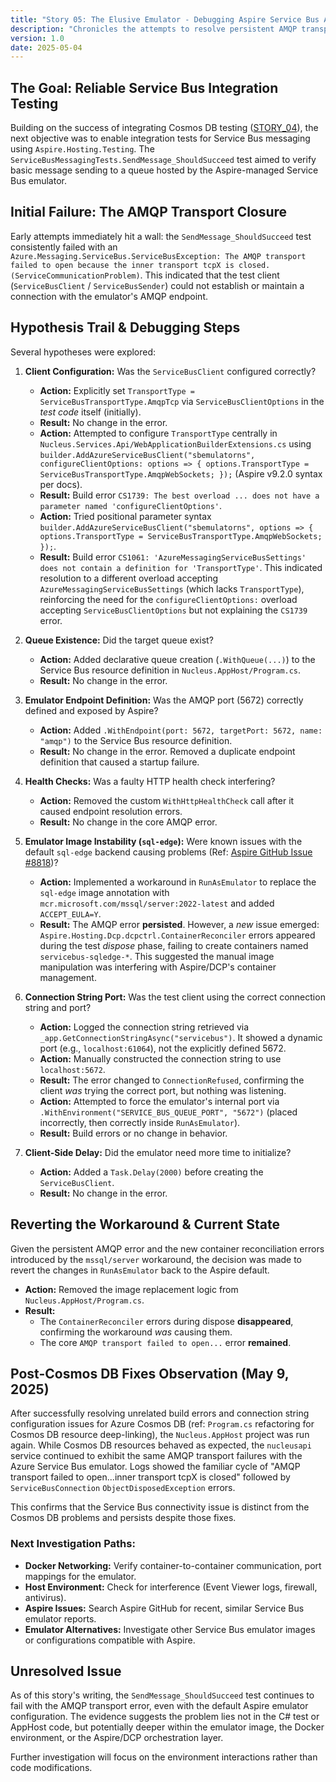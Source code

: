 ```yaml
---
title: "Story 05: The Elusive Emulator - Debugging Aspire Service Bus AMQP Failures"
description: "Chronicles the attempts to resolve persistent AMQP transport errors when using the Azure Service Bus emulator within .NET Aspire integration tests."
version: 1.0
date: 2025-05-04
---
```


## The Goal: Reliable Service Bus Integration Testing

Building on the success of integrating Cosmos DB testing ([STORY_04](./STORY_04_AspireIntegrationTestJourney.md)), the next objective was to enable integration tests for Service Bus messaging using `Aspire.Hosting.Testing`. The `ServiceBusMessagingTests.SendMessage_ShouldSucceed` test aimed to verify basic message sending to a queue hosted by the Aspire-managed Service Bus emulator.

## Initial Failure: The AMQP Transport Closure

Early attempts immediately hit a wall: the `SendMessage_ShouldSucceed` test consistently failed with an `Azure.Messaging.ServiceBus.ServiceBusException: The AMQP transport failed to open because the inner transport tcpX is closed. (ServiceCommunicationProblem)`. This indicated that the test client (`ServiceBusClient` / `ServiceBusSender`) could not establish or maintain a connection with the emulator's AMQP endpoint.

## Hypothesis Trail & Debugging Steps

Several hypotheses were explored:

1.  **Client Configuration:** Was the `ServiceBusClient` configured correctly? 
    *   **Action:** Explicitly set `TransportType = ServiceBusTransportType.AmqpTcp` via `ServiceBusClientOptions` in the *test code* itself (initially).
    *   **Result:** No change in the error.
    *   **Action:** Attempted to configure `TransportType` centrally in `Nucleus.Services.Api/WebApplicationBuilderExtensions.cs` using `builder.AddAzureServiceBusClient("sbemulatorns", configureClientOptions: options => { options.TransportType = ServiceBusTransportType.AmqpWebSockets; });` (Aspire v9.2.0 syntax per docs).
    *   **Result:** Build error `CS1739: The best overload ... does not have a parameter named 'configureClientOptions'`. 
    *   **Action:** Tried positional parameter syntax `builder.AddAzureServiceBusClient("sbemulatorns", options => { options.TransportType = ServiceBusTransportType.AmqpWebSockets; });`.
    *   **Result:** Build error `CS1061: 'AzureMessagingServiceBusSettings' does not contain a definition for 'TransportType'`. This indicated resolution to a different overload accepting `AzureMessagingServiceBusSettings` (which lacks `TransportType`), reinforcing the need for the `configureClientOptions:` overload accepting `ServiceBusClientOptions` but not explaining the `CS1739` error.

2.  **Queue Existence:** Did the target queue exist?
    *   **Action:** Added declarative queue creation (`.WithQueue(...)`) to the Service Bus resource definition in `Nucleus.AppHost/Program.cs`.
    *   **Result:** No change in the error.

3.  **Emulator Endpoint Definition:** Was the AMQP port (5672) correctly defined and exposed by Aspire?
    *   **Action:** Added `.WithEndpoint(port: 5672, targetPort: 5672, name: "amqp")` to the Service Bus resource definition.
    *   **Result:** No change in the error. Removed a duplicate endpoint definition that caused a startup failure.

4.  **Health Checks:** Was a faulty HTTP health check interfering?
    *   **Action:** Removed the custom `WithHttpHealthCheck` call after it caused endpoint resolution errors.
    *   **Result:** No change in the core AMQP error.

5.  **Emulator Image Instability (`sql-edge`):** Were known issues with the default `sql-edge` backend causing problems (Ref: [Aspire GitHub Issue #8818](https://github.com/dotnet/aspire/issues/8818))?
    *   **Action:** Implemented a workaround in `RunAsEmulator` to replace the `sql-edge` image annotation with `mcr.microsoft.com/mssql/server:2022-latest` and added `ACCEPT_EULA=Y`.
    *   **Result:** The AMQP error **persisted**. However, a *new* issue emerged: `Aspire.Hosting.Dcp.dcpctrl.ContainerReconciler` errors appeared during the test *dispose* phase, failing to create containers named `servicebus-sqledge-*`. This suggested the manual image manipulation was interfering with Aspire/DCP's container management.

6.  **Connection String Port:** Was the test client using the correct connection string and port?
    *   **Action:** Logged the connection string retrieved via `_app.GetConnectionStringAsync("servicebus")`. It showed a dynamic port (e.g., `localhost:61064`), not the explicitly defined 5672.
    *   **Action:** Manually constructed the connection string to use `localhost:5672`.
    *   **Result:** The error changed to `ConnectionRefused`, confirming the client *was* trying the correct port, but nothing was listening.
    *   **Action:** Attempted to force the emulator's internal port via `.WithEnvironment("SERVICE_BUS_QUEUE_PORT", "5672")` (placed incorrectly, then correctly inside `RunAsEmulator`).
    *   **Result:** Build errors or no change in behavior.

7.  **Client-Side Delay:** Did the emulator need more time to initialize?
    *   **Action:** Added a `Task.Delay(2000)` before creating the `ServiceBusClient`.
    *   **Result:** No change in the error.

## Reverting the Workaround & Current State

Given the persistent AMQP error and the new container reconciliation errors introduced by the `mssql/server` workaround, the decision was made to revert the changes in `RunAsEmulator` back to the Aspire default.

*   **Action:** Removed the image replacement logic from `Nucleus.AppHost/Program.cs`.
*   **Result:**
    *   The `ContainerReconciler` errors during dispose **disappeared**, confirming the workaround *was* causing them.
    *   The core `AMQP transport failed to open...` error **remained**. 

## Post-Cosmos DB Fixes Observation (May 9, 2025)

After successfully resolving unrelated build errors and connection string configuration issues for Azure Cosmos DB (ref: `Program.cs` refactoring for Cosmos DB resource deep-linking), the `Nucleus.AppHost` project was run again. While Cosmos DB resources behaved as expected, the `nucleusapi` service continued to exhibit the same AMQP transport failures with the Azure Service Bus emulator. Logs showed the familiar cycle of "AMQP transport failed to open...inner transport tcpX is closed" followed by `ServiceBusConnection` `ObjectDisposedException` errors.

This confirms that the Service Bus connectivity issue is distinct from the Cosmos DB problems and persists despite those fixes.

### Next Investigation Paths:

*   **Docker Networking:** Verify container-to-container communication, port mappings for the emulator.
*   **Host Environment:** Check for interference (Event Viewer logs, firewall, antivirus).
*   **Aspire Issues:** Search Aspire GitHub for recent, similar Service Bus emulator reports.
*   **Emulator Alternatives:** Investigate other Service Bus emulator images or configurations compatible with Aspire.

## Unresolved Issue

As of this story's writing, the `SendMessage_ShouldSucceed` test continues to fail with the AMQP transport error, even with the default Aspire emulator configuration. The evidence suggests the problem lies not in the C# test or AppHost code, but potentially deeper within the emulator image, the Docker environment, or the Aspire/DCP orchestration layer.

Further investigation will focus on the environment interactions rather than code modifications.
